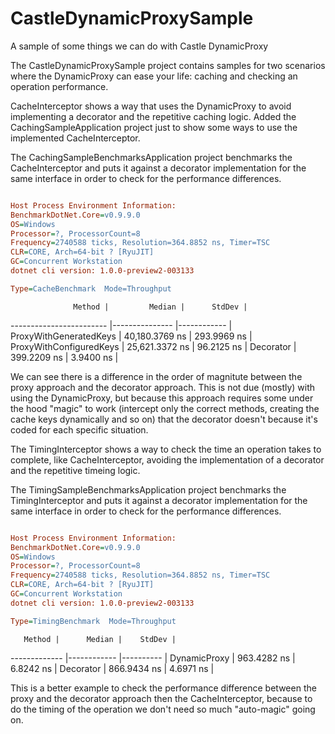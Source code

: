 # CastleDynamicProxySample
A sample of some things we can do with Castle DynamicProxy

The CastleDynamicProxySample project contains samples for two scenarios where the DynamicProxy can ease your life: caching and checking an operation performance.

CacheInterceptor shows a way that uses the DynamicProxy to avoid implementing a decorator and the repetitive caching logic.
Added the CachingSampleApplication project just to show some ways to use the implemented CacheInterceptor.

The CachingSampleBenchmarksApplication project benchmarks the CacheInterceptor and puts it against a decorator implementation for the same interface in order to check for the performance differences.

```ini

Host Process Environment Information:
BenchmarkDotNet.Core=v0.9.9.0
OS=Windows
Processor=?, ProcessorCount=8
Frequency=2740588 ticks, Resolution=364.8852 ns, Timer=TSC
CLR=CORE, Arch=64-bit ? [RyuJIT]
GC=Concurrent Workstation
dotnet cli version: 1.0.0-preview2-003133

Type=CacheBenchmark  Mode=Throughput  

```
                  Method |         Median |      StdDev |
------------------------ |--------------- |------------ |
  ProxyWithGeneratedKeys | 40,180.3769 ns | 293.9969 ns |
 ProxyWithConfiguredKeys | 25,621.3372 ns |  96.2125 ns |
               Decorator |    399.2209 ns |   3.9400 ns |

We can see there is a difference in the order of magnitute between the proxy approach and the decorator approach. This is not due (mostly) with using the DynamicProxy, but because this approach requires some under the hood "magic" to work (intercept only the correct methods, creating the cache keys dynamically and so on) that the decorator doesn't because it's coded for each specific situation.

The TimingInterceptor shows a way to check the time an operation takes to complete, like CacheInterceptor, avoiding the implementation of a decorator and the repetitive timeing logic.

The TimingSampleBenchmarksApplication project benchmarks the TimingInterceptor and puts it against a decorator implementation for the same interface in order to check for the performance differences.

```ini

Host Process Environment Information:
BenchmarkDotNet.Core=v0.9.9.0
OS=Windows
Processor=?, ProcessorCount=8
Frequency=2740588 ticks, Resolution=364.8852 ns, Timer=TSC
CLR=CORE, Arch=64-bit ? [RyuJIT]
GC=Concurrent Workstation
dotnet cli version: 1.0.0-preview2-003133

Type=TimingBenchmark  Mode=Throughput  

```
       Method |      Median |    StdDev |
------------- |------------ |---------- |
 DynamicProxy | 963.4282 ns | 6.8242 ns |
    Decorator | 866.9434 ns | 4.6971 ns |
    
This is a better example to check the performance difference between the proxy and the decorator approach then the CacheInterceptor, because to do the timing of the operation we don't need so much "auto-magic" going on.
